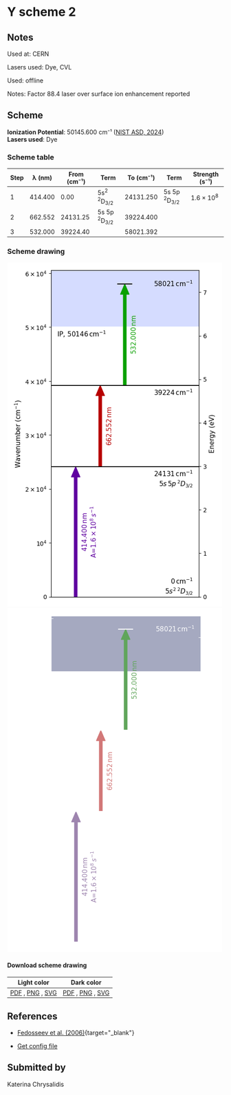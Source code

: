 # Y scheme 2

## Notes

Used at: CERN

Lasers used: Dye, CVL

Used: offline

Notes: Factor 88.4 laser over surface ion enhancement reported





## Scheme

**Ionization Potential**: 50145.600 cm⁻¹ ([NIST ASD, 2024](https://www.nist.gov/pml/atomic-spectra-database))  
**Lasers used**: Dye

### Scheme table

| Step | λ (nm)  | From (cm⁻¹) |                    Term                    | To (cm⁻¹) |               Term                |    Strength (s⁻¹)    |
| ---- | ------- | ----------- | ------------------------------------------ | --------- | --------------------------------- | -------------------- |
| 1    | 414.400 | 0.00        | 5s<sup>2</sup> <sup>2</sup>D<sub>3/2</sub> | 24131.250 | 5s 5p <sup>2</sup>D<sub>3/2</sub> | 1.6 × 10<sup>8</sup> |
| 2    | 662.552 | 24131.25    | 5s 5p <sup>2</sup>D<sub>3/2</sub>          | 39224.400 |                                   |                      |
| 3    | 532.000 | 39224.40    |                                            | 58021.392 |                                   |                      |


### Scheme drawing

![y scheme, light mode](y-002/y-002-light.png#only-light)
![y scheme, dark mode](y-002/y-002-dark-web.png#only-dark)

#### Download scheme drawing

|                                         Light color                                         |                                        Dark color                                        |
| ------------------------------------------------------------------------------------------- | ---------------------------------------------------------------------------------------- |
| [PDF](y-002/y-002-light.pdf) , [PNG](y-002/y-002-light.png) , [SVG](y-002/y-002-light.svg)  | [PDF](y-002/y-002-dark.pdf) , [PNG](y-002/y-002-dark.png) , [SVG](y-002/y-002-dark.svg)  |


## References

  - [Fedosseev et al. (2006)](https://doi.org/10.1007/s10751-005-9204-2){target="_blank"}

  - [Get config file](https://github.com/RIMS-Code/rims-code.github.io/blob/main/db/y-002.json)



## Submitted by

Katerina Chrysalidis

